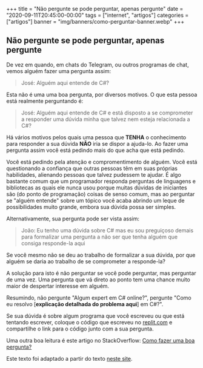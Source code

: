 +++
title = "Não pergunte se pode perguntar, apenas pergunte"
date = "2020-09-11T20:45:00-00:00"
tags = ["internet", "artigos"]
categories = ["artigos"]
banner = "img/banners/como-perguntar-banner.webp"
+++

## Não pergunte se pode perguntar, apenas pergunte

De vez em quando, em chats do Telegram, ou outros programas de chat, vemos alguém fazer uma pergunta assim:

>José: Alguém aqui entende de C#?

Esta não é uma uma boa pergunta, por diversos motivos. O que esta pessoa está realmente perguntando é:

>José: Alguém aqui entende de C# e está disposto a se comprometer a responder uma dúvida minha que talvez nem esteja relacionada a C#?

Há vários motivos pelos quais uma pessoa que **TENHA** o conhecimento para responder a sua dúvida **NÃO** iria se dispor a ajuda-lo. Ao fazer uma pergunta assim você está pedindo mais do que acha que está pedindo.

Você está pedindo pela atenção e compromentimento de alguém. Você está questionando a confiança que outras pessoas têm em suas próprias habilidades, alienando pessoas que talvez pudessem te ajudar. É algo bastante comum que um programador responda perguntas de linguagens e bibliotecas as quais ele nunca usou porque muitas dúvidas de iniciantes são (do ponto de programação) coisas de senso comum, mas ao perguntar se "alguém entende" sobre um tópico você acaba abrindo um leque de possibilidades muito grande, embora sua dúvida possa ser simples.

Alternativamente, sua pergunta pode ser vista assim:

>João: Eu tenho uma dúvida sobre C# mas eu sou preguiçoso demais para formalizar uma pergunta a não ser que tenha alguém que consiga responde-la aqui

Se você mesmo não se deu ao trabalho de formalizar a sua dúvida, por que alguém se daria ao trabalho de se comprometer a responde-la?

A solução para isto é não perguntar se você pode perguntar, mas perguntar de uma vez.  Uma pergunta que vá direto ao ponto tem uma chance muito maior de despertar interesse em alguém.

Resumindo, não pergunte "Algum expert em C# online?", pergunte "Como eu resolvo [**explicação detalhada do problema aqui**] em C#?".

Se sua dúvida é sobre algum programa que você escreveu ou que está tentando escrever, coloque o código que escreveu no [replit.com](https://replit.com) e compartilhe o link para o código junto com a sua pergunta.

Uma outra boa leitura é este artigo no StackOverflow: [Como fazer uma boa  pergunta?](https://pt.stackoverflow.com/help/how-to-ask)

Este texto foi adaptado a partir do texto [neste site](https://dontasktoask.com/).
